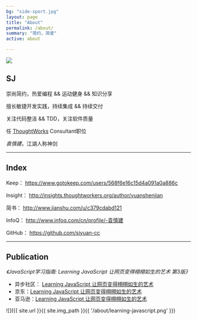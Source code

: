 ```yaml
---
bg: "side-sport.jpg"
layout: page
title: "About"
permalink: /about/
summary: "简约，简爱"
active: about

---
```


<div class="header-sjyuan">
    <img src="{{ site.url }}{{ site.img_path }}{{ '/header-sjyuan.jpg' }}">
</div>

## SJ
崇尚简约，热爱编程 && 运动健身 && 知识分享

擅长敏捷开发实践，持续集成 && 持续交付

关注代码整洁 && TDD，关注软件质量

任 [ThoughtWorks](https://thoughtworks.com/) Consultant职位

*袁慎建*，江湖人称神剑

---

## Index
Keep： <https://www.gotokeep.com/users/568f6e16c15d4a091a0a886c>

Insight： <http://insights.thoughtworkers.org/author/yuanshenjian>

简书： <http://www.jianshu.com/u/c379cdabd121>

InfoQ： <http://www.infoq.com/cn/profile/-袁慎建>

GitHub： <https://github.com/sjyuan-cc>

---

## Publication

*《JavaScript学习指南: Learning JavaScript 让网页变得栩栩如生的艺术 第3版》*

- 异步社区： [Learning JavaScript 让网页变得栩栩如生的艺术](http://www.epubit.com.cn/book/details/4223)
- 京东：[Learning JavaScript 让网页变得栩栩如生的艺术](https://item.jd.com/12123997.html)
- 亚马逊：[Learning JavaScript 让网页变得栩栩如生的艺术](https://www.amazon.cn/JavaScript%E5%AD%A6%E4%B9%A0%E6%8C%87%E5%8D%97-%E7%AC%AC3%E7%89%88-%E7%BE%8E-Ethan-Brown-%E5%B8%83%E6%9C%97/dp/B073L8PGSD/ref=sr_1_1?ie=UTF8&qid=1502982032&sr=8-1&keywords=%E8%A2%81%E6%85%8E%E5%BB%BA)

![]({{ site.url }}{{ site.img_path }}{{ '/about/learning-javascript.png' }})